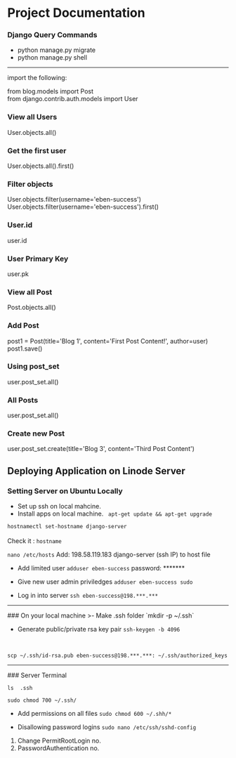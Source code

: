 # Project Documentation


### Django Query Commands
* python manage.py migrate
* python manage.py shell

<hr>
import the following:

from blog.models import Post<br>
from django.contrib.auth.models import User

### View all Users
User.objects.all()

### Get the first user
User.objects.all().first()

### Filter objects
User.objects.filter(username='eben-success') 
<br>
User.objects.filter(username='eben-success').first()

### User.id
user.id

### User Primary Key
user.pk

### View all Post
Post.objects.all()

### Add Post
post1 = Post(title='Blog 1', content='First Post Content!', author=user)
post1.save()

### Using post_set 
user.post_set.all()

### All Posts
user.post_set.all()

### Create new Post
user.post_set.create(title='Blog 3', content='Third Post Content')

## Deploying Application on Linode Server
### Setting Server on Ubuntu Locally
* Set up ssh on local mahcine.
* Install apps on local machine.
` apt-get update && apt-get upgrade`

`hostnamectl set-hostname django-server` <br><br>
Check it : `hostname`

`nano /etc/hosts`
Add: 198.58.119.183     django-server
(ssh IP) to host file

* Add limited user
`adduser eben-success`
password: *******

* Give new user admin priviledges
`adduser eben-success sudo`

* Log in into server
`ssh eben-success@198.***.***`

<hr>
### On your local machine
>- Make .ssh folder
`mkdir -p ~/.ssh`

* Generate public/private rsa key pair
`ssh-keygen -b 4096`
<br>

`scp ~/.ssh/id-rsa.pub eben-success@198.***.***: ~/.ssh/authorized_keys`

<hr>
### Server Terminal

`ls  .ssh`

`sudo chmod 700 ~/.ssh/`

* Add permissions on all files
`sudo chmod 600 ~/.shh/*`

* Disallowing password logins
`sudo nano /etc/ssh/sshd-config`
1. Change PermitRootLogin    no.
2. PasswordAuthentication   no.












